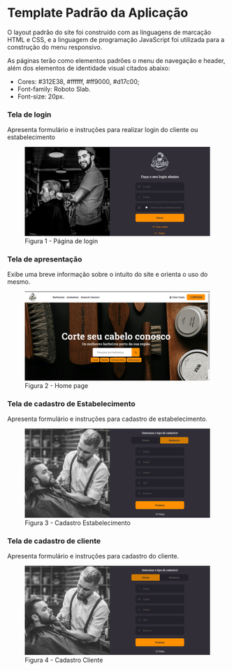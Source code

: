 # Template Padrão da Aplicação
O layout padrão do site foi construído com as linguagens de marcação HTML e CSS, e a linguagem de programação JavaScript foi utilizada para a construção do menu responsivo.

As páginas terão como elementos padrões o menu de navegação e header, além dos elementos de identidade visual citados abaixo:

<ul>
    <li>Cores: #312E38, #ffffff, #ff9000, #d17c00;</li>
    <li>Font-family: Roboto Slab.</li>
    <li>Font-size: 20px. </li>
</ul>


<h3><b>Tela de login</b></h3>
<p>Apresenta formulário e instruções para realizar login do cliente ou estabelecimento</p>
<figure>
    <img src="./img/login-page.png">
    <figcaption>Figura 1 - Página de login </figure>
</figure>


<h3><b>Tela de apresentação</b></h3>
<p>Exibe uma breve informação sobre o intuito do site e orienta o uso do mesmo.</p>
<figure>
    <img src="./img/homepage.png">
    <figcaption>Figura 2 - Home page </figure>
</figure>


<h3><b>Tela de cadastro de Estabelecimento</b></h3>
<p>Apresenta formulário e instruções para cadastro de estabelecimento.</p>
<figure>
    <img src="./img/cadastro-barbearia-page.png">
    <figcaption>Figura 3 - Cadastro Estabelecimento </figure>
</figure>



<h3><b>Tela de cadastro de cliente</b></h3>
<p>Apresenta formulário e instruções para cadastro do cliente.</p>
<figure>
    <img src="./img/cadastro-cliente-page.png">
    <figcaption>Figura 4 - Cadastro Cliente </figure>
</figure>
